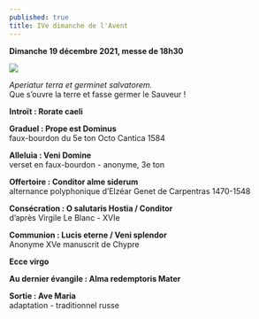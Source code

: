 ```yaml
---
published: true
title: IVe dimanche de l'Avent
---
```

**Dimanche 19 décembre 2021, messe de 18h30**

![]({{site.baseurl}}/images/Etoile.jpg)

*Aperiatur terra et germinet salvatorem.*  
Que s’ouvre la terre et fasse germer le Sauveur !

**Introït : Rorate caeli**

**Graduel : Prope est Dominus**  
faux-bourdon du 5e ton Octo Cantica 1584

**Alleluia : Veni Domine**  
verset en faux-bourdon - anonyme, 3e ton

**Offertoire : Conditor alme siderum**  
alternance polyphonique d’Elzéar Genet de Carpentras 1470-1548

**Consécration : O salutaris Hostia / Conditor**  
d’après Virgile Le Blanc - XVIe

**Communion : Lucis eterne / Veni splendor**  
Anonyme XVe manuscrit de Chypre

**Ecce virgo**

**Au dernier évangile : Alma redemptoris Mater**

**Sortie : Ave Maria**  
adaptation - traditionnel russe
